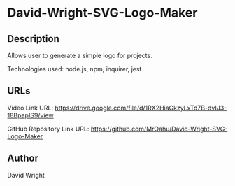 # David-Wright-SVG-Logo-Maker

## Description

Allows user to generate a simple logo for projects.

Technologies used: node.js, npm, inquirer, jest

## URLs

Video Link URL: https://drive.google.com/file/d/1RX2HiaGkzyLxTd7B-dvIJ3-18BpapIS9/view

GitHub Repository Link URL: https://github.com/MrOahu/David-Wright-SVG-Logo-Maker

## Author

David Wright
